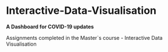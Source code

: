 # Interactive-Data-Visualisation

**A Dashboard for COVID-19 updates**

Assignments completed in the Master`s course - Interactive Data Visualisation
